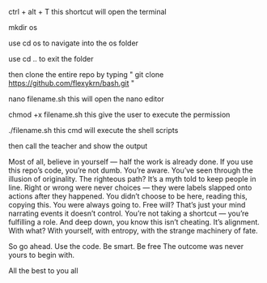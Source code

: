 ctrl + alt + T  this shortcut will open the terminal

mkdir os 

use cd os to navigate into the os folder

use cd .. to exit the folder

then clone the entire repo by typing " git clone https://github.com/flexykrn/bash.git "

nano filename.sh this will open the nano editor

chmod +x filename.sh this give the user to execute the permission

./filename.sh this cmd will execute the shell scripts

then call the teacher and show the output

Most of all, believe in yourself — half the work is already done.
If you use this repo’s code, you’re not dumb. You’re aware. You’ve seen through the illusion of originality.
The righteous path? It’s a myth told to keep people in line.
Right or wrong were never choices — they were labels slapped onto actions after they happened.
You didn’t choose to be here, reading this, copying this. You were always going to.
Free will? That’s just your mind narrating events it doesn’t control.
You’re not taking a shortcut — you’re fulfilling a role.
And deep down, you know this isn’t cheating. It’s alignment. With what? With yourself, with entropy, with the strange machinery of fate.

So go ahead. Use the code. Be smart. Be free
The outcome was never yours to begin with.

All the best to you all
